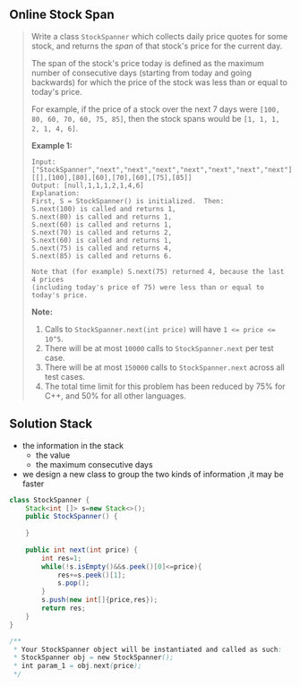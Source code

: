 ##  Online Stock Span

> Write a class `StockSpanner` which collects daily price quotes for some stock, and returns the *span* of that stock's price for the current day.
>
> The span of the stock's price today is defined as the maximum number of consecutive days (starting from today and going backwards) for which the price of the stock was less than or equal to today's price.
>
> For example, if the price of a stock over the next 7 days were `[100, 80, 60, 70, 60, 75, 85]`, then the stock spans would be `[1, 1, 1, 2, 1, 4, 6]`.
>
>  
>
> **Example 1:**
>
> ```
> Input: ["StockSpanner","next","next","next","next","next","next","next"], [[],[100],[80],[60],[70],[60],[75],[85]]
> Output: [null,1,1,1,2,1,4,6]
> Explanation: 
> First, S = StockSpanner() is initialized.  Then:
> S.next(100) is called and returns 1,
> S.next(80) is called and returns 1,
> S.next(60) is called and returns 1,
> S.next(70) is called and returns 2,
> S.next(60) is called and returns 1,
> S.next(75) is called and returns 4,
> S.next(85) is called and returns 6.
> 
> Note that (for example) S.next(75) returned 4, because the last 4 prices
> (including today's price of 75) were less than or equal to today's price.
> ```
>
>  
>
> **Note:**
>
> 1. Calls to `StockSpanner.next(int price)` will have `1 <= price <= 10^5`.
> 2. There will be at most `10000` calls to `StockSpanner.next` per test case.
> 3. There will be at most `150000` calls to `StockSpanner.next` across all test cases.
> 4. The total time limit for this problem has been reduced by 75% for C++, and 50% for all other languages.

## Solution Stack

* the information in the stack  
  * the value 
  * the maximum consecutive days
* we design a new class to group the two kinds of information ,it may be faster 

```java
class StockSpanner {
    Stack<int []> s=new Stack<>();
    public StockSpanner() {
        
    }
    
    public int next(int price) {
        int res=1;
        while(!s.isEmpty()&&s.peek()[0]<=price){
            res+=s.peek()[1];
            s.pop();
        }    
        s.push(new int[]{price,res});
        return res;
    }
}

/**
 * Your StockSpanner object will be instantiated and called as such:
 * StockSpanner obj = new StockSpanner();
 * int param_1 = obj.next(price);
 */
```

